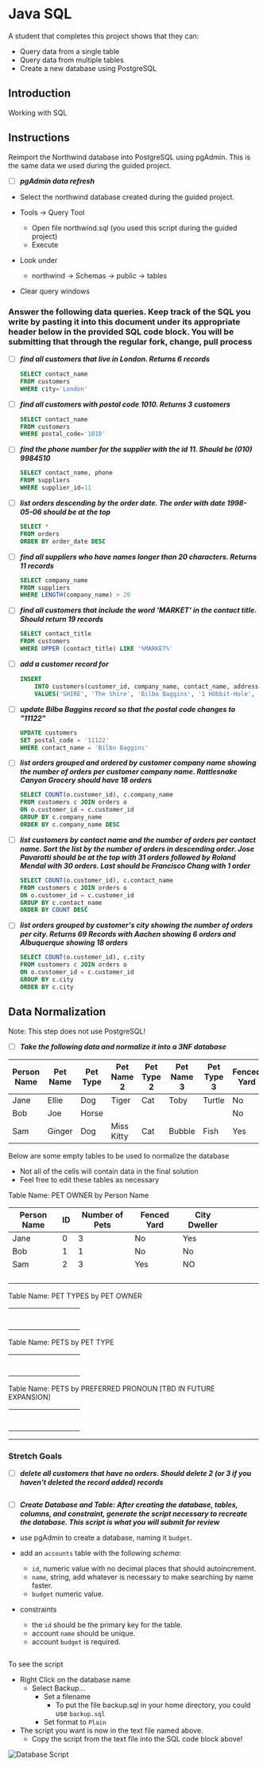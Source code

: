 # Java SQL

A student that completes this project shows that they can:

* Query data from a single table
* Query data from multiple tables
* Create a new database using PostgreSQL

## Introduction

Working with SQL

## Instructions

Reimport the Northwind database into PostgreSQL using pgAdmin. This is the same data we used during the guided project.

* [ ] ***pgAdmin data refresh***

* Select the northwind database created during the guided project.

* Tools -> Query Tool
  * Open file northwind.sql (you used this script during the guided project)
  * Execute

* Look under
  * northwind -> Schemas -> public -> tables

* Clear query windows

### Answer the following data queries. Keep track of the SQL you write by pasting it into this document under its appropriate header below in the provided SQL code block. You will be submitting that through the regular fork, change, pull process

* [ ] ***find all customers that live in London. Returns 6 records***
  ```SQL
  SELECT contact_name
  FROM customers
  WHERE city='London'
  ```

* [ ] ***find all customers with postal code 1010. Returns 3 customers***
  ```SQL
  SELECT contact_name
  FROM customers
  WHERE postal_code='1010'
  ```

* [ ] ***find the phone number for the supplier with the id 11. Should be (010) 9984510***
  ```SQL
  SELECT contact_name, phone
  FROM suppliers
  WHERE supplier_id=11
  ```

* [ ] ***list orders descending by the order date. The order with date 1998-05-06 should be at the top***
  ```SQL
  SELECT *
  FROM orders
  ORDER BY order_date DESC
  ```

* [ ] ***find all suppliers who have names longer than 20 characters. Returns 11 records***
  ```SQL
  SELECT company_name
  FROM suppliers
  WHERE LENGTH(company_name) > 20
  ```

* [ ] ***find all customers that include the word 'MARKET' in the contact title. Should return 19 records***
  ```SQL
  SELECT contact_title
  FROM customers
  WHERE UPPER (contact_title) LIKE '%MARKET%'
  ```

* [ ] ***add a customer record for***
  ```SQL
  INSERT 
	  INTO customers(customer_id, company_name, contact_name, address, city, postal_code, country)
	  VALUES('SHIRE', 'The Shire', 'Bilbo Baggins', '1 HObbit-Hole', 'Bag End', '111', 'Middle Earth')
  ```

* [ ] ***update _Bilbo Baggins_ record so that the postal code changes to _"11122"_***
  ```SQL
  UPDATE customers
  SET postal_code = '11122'
  WHERE contact_name = 'Bilbo Baggins'
  ```

* [ ] ***list orders grouped and ordered by customer company name showing the number of orders per customer company name. _Rattlesnake Canyon Grocery_ should have 18 orders***
  ```SQL
  SELECT COUNT(o.customer_id), c.company_name
  FROM customers c JOIN orders o 
  ON o.customer_id = c.customer_id
  GROUP BY c.company_name
  ORDER BY c.company_name DESC
  ```

* [ ] ***list customers by contact name and the number of orders per contact name. Sort the list by the number of orders in descending order. _Jose Pavarotti_ should be at the top with 31 orders followed by _Roland Mendal_ with 30 orders. Last should be _Francisco Chang_ with 1 order***
  ```SQL
  SELECT COUNT(o.customer_id), c.contact_name
  FROM customers c JOIN orders o
  ON o.customer_id = c.customer_id
  GROUP BY c.contact_name
  ORDER BY COUNT DESC
    ```

* [ ] ***list orders grouped by customer's city showing the number of orders per city. Returns 69 Records with _Aachen_ showing 6 orders and _Albuquerque_ showing 18 orders***
  ```SQL
  SELECT COUNT(o.customer_id), c.city
  FROM customers c JOIN orders o
  ON o.customer_id = c.customer_id
  GROUP BY c.city
  ORDER BY c.city
  ```

## Data Normalization

Note: This step does not use PostgreSQL!

* [ ] ***Take the following data and normalize it into a 3NF database***

| Person Name | Pet Name | Pet Type | Pet Name 2 | Pet Type 2 | Pet Name 3 | Pet Type 3 | Fenced Yard | City Dweller |
|-------------|----------|----------|------------|------------|------------|------------|-------------|--------------|
| Jane        | Ellie    | Dog      | Tiger      | Cat        | Toby       | Turtle     | No          | Yes          |
| Bob         | Joe      | Horse    |            |            |            |            | No          | No           |
| Sam         | Ginger   | Dog      | Miss Kitty | Cat        | Bubble     | Fish       | Yes         | No           |

Below are some empty tables to be used to normalize the database

* Not all of the cells will contain data in the final solution
* Feel free to edit these tables as necessary

Table Name: PET OWNER by Person Name

|    Person Name        | ID            | Number of Pets            | Fenced Yard            |City Dweller      |            |            |            |            |
|------------|------------|------------|------------|------------|------------|------------|------------|------------|
|       Jane     |  0          |  3          |      No      |    Yes        |            |            |            |            |
|  Bob          |    1        |    1        |        No    |        No    |            |            |            |            |
|  Sam          |     2       |     3       |        Yes    |        NO    |            |            |            |            |
|            |            |            |            |            |            |            |            |            |
|            |            |            |            |            |            |            |            |            |
|            |            |            |            |            |            |            |            |            |
|            |            |            |            |            |            |            |            |            |

Table Name: PET TYPES by PET OWNER

|            |            |            |            |            |            |            |            |            |
|------------|------------|------------|------------|------------|------------|------------|------------|------------|
|            |            |            |            |            |            |            |            |            |
|            |            |            |            |            |            |            |            |            |
|            |            |            |            |            |            |            |            |            |
|            |            |            |            |            |            |            |            |            |
|            |            |            |            |            |            |            |            |            |
|            |            |            |            |            |            |            |            |            |
|            |            |            |            |            |            |            |            |            |

Table Name: PETS by PET TYPE

|            |            |            |            |            |            |            |            |            |
|------------|------------|------------|------------|------------|------------|------------|------------|------------|
|            |            |            |            |            |            |            |            |            |
|            |            |            |            |            |            |            |            |            |
|            |            |            |            |            |            |            |            |            |
|            |            |            |            |            |            |            |            |            |
|            |            |            |            |            |            |            |            |            |
|            |            |            |            |            |            |            |            |            |
|            |            |            |            |            |            |            |            |            |

Table Name: PETS by PREFERRED PRONOUN [TBD IN FUTURE EXPANSION]

|            |            |            |            |            |            |            |            |            |
|------------|------------|------------|------------|------------|------------|------------|------------|------------|
|            |            |            |            |            |            |            |            |            |
|            |            |            |            |            |            |            |            |            |
|            |            |            |            |            |            |            |            |            |
|            |            |            |            |            |            |            |            |            |
|            |            |            |            |            |            |            |            |            |
|            |            |            |            |            |            |            |            |            |
|            |            |            |            |            |            |            |            |            |

---

### Stretch Goals

* [ ] ***delete all customers that have no orders. Should delete 2 (or 3 if you haven't deleted the record added) records***

```SQL

```

* [ ] ***Create Database and Table: After creating the database, tables, columns, and constraint, generate the script necessary to recreate the database. This script is what you will submit for review***

* use pgAdmin to create a database, naming it `budget`.
* add an `accounts` table with the following _schema_:

  * `id`, numeric value with no decimal places that should autoincrement.
  * `name`, string, add whatever is necessary to make searching by name faster.
  * `budget` numeric value.

* constraints
  * the `id` should be the primary key for the table.
  * account `name` should be unique.
  * account `budget` is required.

```SQL

```

To see the script

* Right Click on the database name
  * Select Backup...
    * Set a filename
      * To put the file backup.sql in your home directory, you could use `backup.sql`
    * Set format to `Plain`
* The script you want is now in the text file named above.
  * Copy the script from the text file into the SQL code block above!

![Database Script](assets/jx-12-m3-script.gif)
